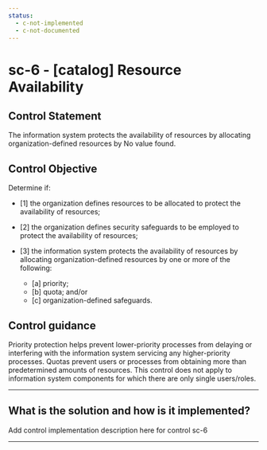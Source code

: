 ```yaml
---
status:
  - c-not-implemented
  - c-not-documented
---
```


# sc-6 - \[catalog\] Resource Availability

## Control Statement

The information system protects the availability of resources by allocating organization-defined resources by No value found.

## Control Objective

Determine if:

- \[1\] the organization defines resources to be allocated to protect the availability of resources;

- \[2\] the organization defines security safeguards to be employed to protect the availability of resources;

- \[3\] the information system protects the availability of resources by allocating organization-defined resources by one or more of the following:

  - \[a\] priority;
  - \[b\] quota; and/or
  - \[c\] organization-defined safeguards.

## Control guidance

Priority protection helps prevent lower-priority processes from delaying or interfering with the information system servicing any higher-priority processes. Quotas prevent users or processes from obtaining more than predetermined amounts of resources. This control does not apply to information system components for which there are only single users/roles.

______________________________________________________________________

## What is the solution and how is it implemented?

Add control implementation description here for control sc-6

______________________________________________________________________
